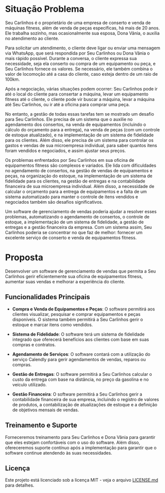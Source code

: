 # Situação Problema
Seu Carlinhos é o proprietário de uma empresa de conserto e venda de máquinas fitness, além de venda de peças específicas, há mais de 20 anos. Ele trabalha sozinho, mas ocasionalmente sua esposa, Dona Vânia, o auxilia no atendimento ao cliente.

Para solicitar um atendimento, o cliente deve ligar ou enviar uma mensagem via WhatsApp, que será respondida por Seu Carlinhos ou Dona Vânia o mais rápido possível. Durante a conversa, o cliente expressa sua necessidade, seja ela conserto ou compra de um equipamento ou peça, e Seu Carlinhos fornece os valores. Se necessário, ele também combina o valor de locomoção até a casa do cliente, caso esteja dentro de um raio de 100km.

Após a negociação, várias situações podem ocorrer: Seu Carlinhos pode ir até o local do cliente para consertar a máquina, levar um equipamento fitness até o cliente, o cliente pode vir buscar a máquina, levar a máquina até Seu Carlinhos, ou ir até a oficina para comprar uma peça.

No entanto, a gestão de todas essas tarefas tem se mostrado um desafio para Seu Carlinhos. Ele precisa de um sistema que o auxilie no agendamento dos consertos, na venda de equipamentos (incluindo o cálculo do orçamento para a entrega), na venda de peças (com um controle de estoque atualizado), e na implementação de um sistema de fidelidade para os clientes. Além disso, ele precisa de um sistema para controlar os gastos e vendas de sua microempresa individual, para saber quantos itens foram vendidos e negociados, e assim ajustar seus preços.

Os problemas enfrentados por Seu Carlinhos em sua oficina de equipamentos fitness são complexos e variados. Ele lida com dificuldades no agendamento de consertos, na gestão de vendas de equipamentos e peças, na organização do estoque, na implementação de um sistema de fidelidade para os clientes, na gestão de entregas e na contabilidade financeira de sua microempresa individual. Além disso, a necessidade de calcular o orçamento para a entrega de equipamentos e a falta de um sistema automatizado para manter o controle de itens vendidos e negociados também são desafios significativos.

Um software de gerenciamento de vendas poderia ajudar a resolver esses problemas, automatizando o agendamento de consertos, o controle de estoque, a implementação de um sistema de fidelidade, a gestão de entregas e a gestão financeira da empresa. Com um sistema assim, Seu Carlinhos poderia se concentrar no que faz de melhor: fornecer um excelente serviço de conserto e venda de equipamentos fitness.

# Proposta
Desenvolver um software de gerenciamento de vendas que permita a Seu Carlinhos gerir eficientemente sua oficina de equipamentos fitness, aumentar suas vendas e melhorar a experiência do cliente.

## Funcionalidades Principais
- **Compra e Venda de Equipamentos e Peças**: O software permitirá aos clientes visualizar, pesquisar e comprar equipamentos e peças disponíveis. O sistema também permitirá a Seu Carlinhos gerir o estoque e marcar itens como vendidos.

- **Sistema de Fidelidade**: O software terá um sistema de fidelidade integrado que oferecerá benefícios aos clientes com base em suas compras e contratos.

- **Agendamento de Serviços**: O software contará com a utilização do serviço Calendly para gerir agendamentos de vendas, reparos ou compras.

- **Gestão de Entregas**: O software permitirá a Seu Carlinhos calcular o custo da entrega com base na distância, no preço da gasolina e no veículo utilizado.

- **Gestão Financeira**: O software permitirá a Seu Carlinhos gerir a contabilidade financeira de sua empresa, incluindo o registro de valores de produtos, a contabilização de atualizações de estoque e a definição de objetivos mensais de vendas.

## Treinamento e Suporte
Forneceremos treinamento para Seu Carlinhos e Dona Vânia para garantir que eles estejam confortáveis com o uso do software. Além disso, ofereceremos suporte contínuo após a implementação para garantir que o software continue atendendo às suas necessidades.

## Licença
Este projeto está licenciado sob a licença MIT - veja o arquivo [LICENSE.md](https://github.com/victoriaFitnessService/documentation/blob/main/LICENSE) para detalhes.




